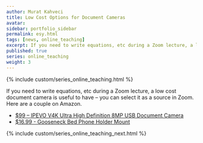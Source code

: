 ```yaml
---
author: Murat Kahveci
title: Low Cost Options for Document Cameras
avatar:
sidebar: portfolio_sidebar
permalink: esy.html
tags: [news, online_teaching]
excerpt: If you need to write equations, etc during a Zoom lecture, a low cost document camera is useful to have – you can select it as a source in Zoom. Here are a couple on Amazon.
published: true   
series: online_teaching
weight: 3 
---
```

{% include custom/series_online_teaching.html %}

If you need to write equations, etc during a Zoom lecture, a low cost document camera is useful to have – you can select it as a source in Zoom. Here are a couple on Amazon.

* [$99 – IPEVO V4K Ultra High Definition 8MP USB Document Camera](https://www.amazon.com/IPEVO-Definition-Document-Camera-5-880-4-01-00/dp/B079DLTG9F/ref=sr_1_3?keywords=document+camera&qid=1584109725&sr=8-3)
* [$16.99 - Gooseneck Bed Phone Holder Mount](https://www.amazon.com/Gooseneck-Bed-Phone-Holder-Mount/dp/B07S9JXQP2/ref=sr_1_1?keywords=document+camera+phone+hold&qid=1584108860&sr=8-1)

{% include custom/series_online_teaching_next.html %}